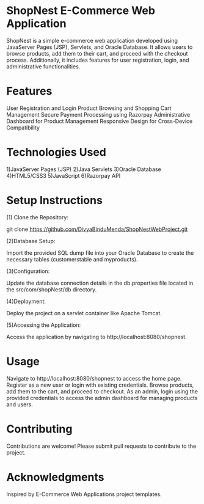 
# ShopNest E-Commerce Web Application
ShopNest is a simple e-commerce web application developed using JavaServer Pages (JSP), Servlets, and Oracle Database. It allows users to browse products, add them to their cart, and proceed with the checkout process. Additionally, it includes features for user registration, login, and administrative functionalities.


# Features
User Registration and Login
Product Browsing and Shopping Cart Management
Secure Payment Processing using Razorpay
Administrative Dashboard for Product Management
Responsive Design for Cross-Device Compatibility

# Technologies Used
1)JavaServer Pages (JSP)
2)Java Servlets
3)Oracle Database
4)HTML5/CSS3
5)JavaScript
6)Razorpay API


# Setup Instructions
(1) Clone the Repository:

git clone https://github.com/DivyaBinduMenda/ShopNestWebProject.git

(2)Database Setup:

Import the provided SQL dump file into your Oracle Database to create the necessary tables (customerstable and myproducts).

(3)Configuration:

Update the database connection details in the db.properties file located in the src/com/shopNest/db directory.

(4)Deployment:

Deploy the project on a servlet container like Apache Tomcat.

(5)Accessing the Application:

Access the application by navigating to http://localhost:8080/shopnest.

# Usage
Navigate to http://localhost:8080/shopnest to access the home page.
Register as a new user or login with existing credentials.
Browse products, add them to the cart, and proceed to checkout.
As an admin, login using the provided credentials to access the admin dashboard for managing products and users.

# Contributing
Contributions are welcome! Please submit pull requests to contribute to the project.

# Acknowledgments
Inspired by E-Commerce Web Applications project templates.

